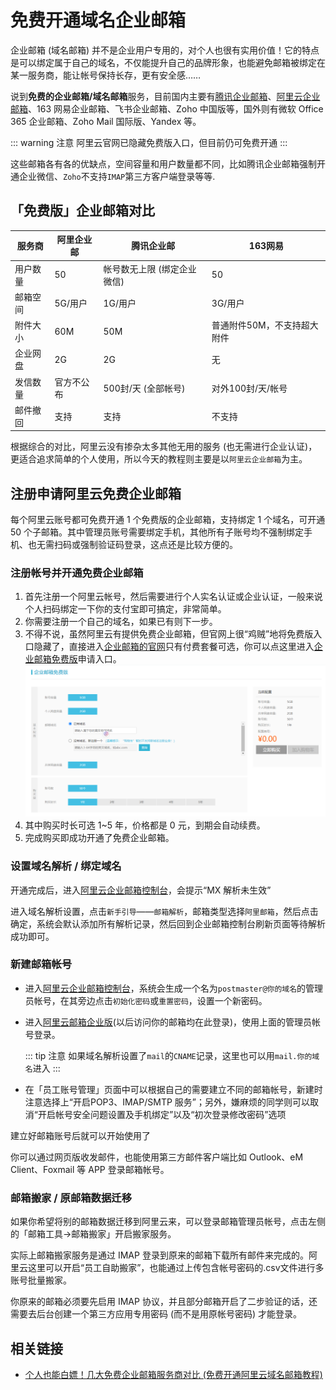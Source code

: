 # 免费开通域名企业邮箱

企业邮箱 (域名邮箱) 并不是企业用户专用的，对个人也很有实用价值！它的特点是可以绑定属于自己的域名，不仅能提升自己的品牌形象，也能避免邮箱被绑定在某一服务商，能让帐号保持长存，更有安全感……

说到**免费的企业邮箱/域名邮箱**服务，目前国内主要有[腾讯企业邮箱](https://work.weixin.qq.com/mail/)、[阿里云企业邮箱](https://wanwang.aliyun.com/mail?source=5176.11533457&userCode=oxcen86u)、163 网易企业邮箱、飞书企业邮箱、Zoho 中国版等，国外则有微软 Office 365 企业邮箱、Zoho Mail 国际版、Yandex 等。

::: warning 注意
阿里云官网已隐藏免费版入口，但目前仍可免费开通
:::

这些邮箱各有各的优缺点，空间容量和用户数量都不同，比如腾讯企业邮箱强制开通企业微信、`Zoho`不支持`IMAP`第三方客户端登录等等.

## 「免费版」企业邮箱对比

|服务商|阿里企业邮|腾讯企业邮|163网易|
|------|---------|----------|------|
|用户数量|50|帐号数无上限 (绑定企业微信)|50|
|邮箱空间|5G/用户|1G/用户|3G/用户|
|附件大小|60M|50M|普通附件50M，不支持超大附件|
|企业网盘|2G|2G|无|
|发信数量|官方不公布|500封/天 (全部帐号)|对外100封/天/帐号|
|邮件撤回|支持|支持|不支持|

根据综合的对比，阿里云没有掺杂太多其他无用的服务 (也无需进行企业认证)，更适合追求简单的个人使用，所以今天的教程则主要是以`阿里云企业邮箱`为主。

## 注册申请阿里云免费企业邮箱

每个阿里云账号都可免费开通 1 个免费版的企业邮箱，支持绑定 1 个域名，可开通 50 个子邮箱。其中管理员账号需要绑定手机，其他所有子账号均不强制绑定手机、也无需扫码或强制验证码登录，这点还是比较方便的。

### 注册帐号并开通免费企业邮箱

1. 首先注册一个阿里云帐号，然后需要进行个人实名认证或企业认证，一般来说个人扫码绑定一下你的支付宝即可搞定，非常简单。
2. 你需要注册一个自己的域名，如果已有则下一步。
3. 不得不说，虽然阿里云有提供免费企业邮箱，但官网上很“鸡贼”地将免费版入口隐藏了，直接进入[企业邮箱的官网](https://wanwang.aliyun.com/mail?source=5176.11533457&userCode=oxcen86u)只有付费套餐可选，你可以点这里进入[企业邮箱免费版](https://common-buy.aliyun.com/?commodityCode=alimail&specCode=lx_18482)申请入口。
   ![企业邮箱免费版](/assets/img/alimail.png "企业邮箱免费版")
4. 其中购买时长可选 1~5 年，价格都是 0 元，到期会自动续费。
5. 完成购买即成功开通了免费企业邮箱。

### 设置域名解析 / 绑定域名

开通完成后，进入[阿里云企业邮箱控制台](https://alimail.console.aliyun.com/)，会提示“MX 解析未生效”

进入域名解析设置，点击`新手引导`——`邮箱解析`，邮箱类型选择`阿里邮箱`，然后点击确定，系统会默认添加所有解析记录，然后回到企业邮箱控制台刷新页面等待解析成功即可。

### 新建邮箱帐号

* 进入[阿里云企业邮箱控制台](https://alimail.console.aliyun.com/)，系统会生成一个名为`postmaster@你的域名`的管理员帐号，在其旁边点击`初始化密码`或`重置密码`，设置一个新密码。

* 进入[阿里云邮箱企业版](https://qiye.aliyun.com/)(以后访问你的邮箱均在此登录)，使用上面的管理员帐号登录。
  
  ::: tip 注意
  如果域名解析设置了`mail`的`CNAME`记录，这里也可以用`mail.你的域名`进入
  :::

* 在「员工账号管理」页面中可以根据自己的需要建立不同的邮箱帐号，新建时注意选择上“开启POP3、IMAP/SMTP 服务”；另外，嫌麻烦的同学则可以取消“开启帐号安全问题设置及手机绑定”以及“初次登录修改密码”选项

建立好邮箱账号后就可以开始使用了

你可以通过网页版收发邮件，也能使用第三方邮件客户端比如 Outlook、eM Client、Foxmail 等 APP 登录邮箱帐号。

### 邮箱搬家 / 原邮箱数据迁移

如果你希望将别的邮箱数据迁移到阿里云来，可以登录邮箱管理员帐号，点击左侧的「邮箱工具→邮箱搬家」开启搬家服务。

实际上邮箱搬家服务是通过 IMAP 登录到原来的邮箱下载所有邮件来完成的。阿里云这里可以开启“员工自助搬家”，也能通过上传包含帐号密码的.csv文件进行多账号批量搬家。

你原来的邮箱必须要先启用 IMAP 协议，并且部分邮箱开启了二步验证的话，还需要去后台创建一个第三方应用专用密码 (而不是用原帐号密码) 才能登录。

## 相关链接

* [个人也能白嫖！几大免费企业邮箱服务商对比 (免费开通阿里云域名邮箱教程)](https://www.iplaysoft.com/free-domain-email.html)
